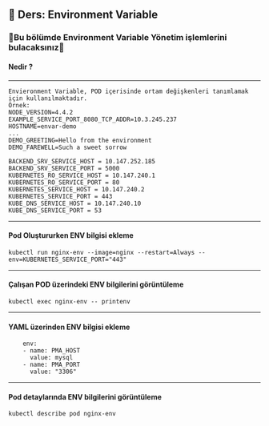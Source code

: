 ## 🧑 Ders: Environment Variable


### 📗Bu bölümde Environment Variable Yönetim işlemlerini bulacaksınız📗

#### Nedir ?
***
```
Envieronment Variable, POD içerisinde ortam değişkenleri tanımlamak için kullanılmaktadır.
Örnek:
NODE_VERSION=4.4.2
EXAMPLE_SERVICE_PORT_8080_TCP_ADDR=10.3.245.237
HOSTNAME=envar-demo
...
DEMO_GREETING=Hello from the environment
DEMO_FAREWELL=Such a sweet sorrow

BACKEND_SRV_SERVICE_HOST = 10.147.252.185
BACKEND_SRV_SERVICE_PORT = 5000
KUBERNETES_RO_SERVICE_HOST = 10.147.240.1
KUBERNETES_RO_SERVICE_PORT = 80
KUBERNETES_SERVICE_HOST = 10.147.240.2
KUBERNETES_SERVICE_PORT = 443
KUBE_DNS_SERVICE_HOST = 10.147.240.10
KUBE_DNS_SERVICE_PORT = 53
```
***
#### Pod Oluştururken ENV bilgisi ekleme
```
kubectl run nginx-env --image=nginx --restart=Always --env=KUBERNETES_SERVICE_PORT="443"
```
***
#### Çalışan POD üzerindeki ENV bilgilerini görüntüleme
```
kubectl exec nginx-env -- printenv
```
***
#### YAML üzerinden ENV bilgisi ekleme
```
    env:
    - name: PMA_HOST
      value: mysql
    - name: PMA_PORT
      value: "3306"
```
***
#### Pod detaylarında ENV bilgilerini görüntüleme
```
kubectl describe pod nginx-env 
```

